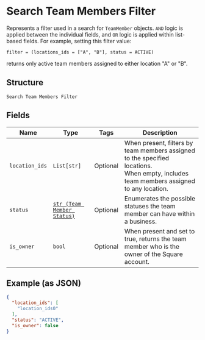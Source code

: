 
# Search Team Members Filter

Represents a filter used in a search for `TeamMember` objects. `AND` logic is applied
between the individual fields, and `OR` logic is applied within list-based fields.
For example, setting this filter value:

```
filter = (locations_ids = ["A", "B"], status = ACTIVE)
```

returns only active team members assigned to either location "A" or "B".

## Structure

`Search Team Members Filter`

## Fields

| Name | Type | Tags | Description |
|  --- | --- | --- | --- |
| `location_ids` | `List[str]` | Optional | When present, filters by team members assigned to the specified locations.<br>When empty, includes team members assigned to any location. |
| `status` | [`str (Team Member Status)`](../../doc/models/team-member-status.md) | Optional | Enumerates the possible statuses the team member can have within a business. |
| `is_owner` | `bool` | Optional | When present and set to true, returns the team member who is the owner of the Square account. |

## Example (as JSON)

```json
{
  "location_ids": [
    "location_ids0"
  ],
  "status": "ACTIVE",
  "is_owner": false
}
```

